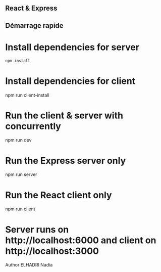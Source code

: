 ## React & Express


## Démarrage rapide
# Install dependencies for server
```bash
npm install
```

# Install dependencies for client

npm run client-install

# Run the client & server with concurrently
npm run dev

# Run the Express server only
npm run server

# Run the React client only
npm run client

# Server runs on http://localhost:6000 and client on http://localhost:3000
Author
ELHADRI Nadia

